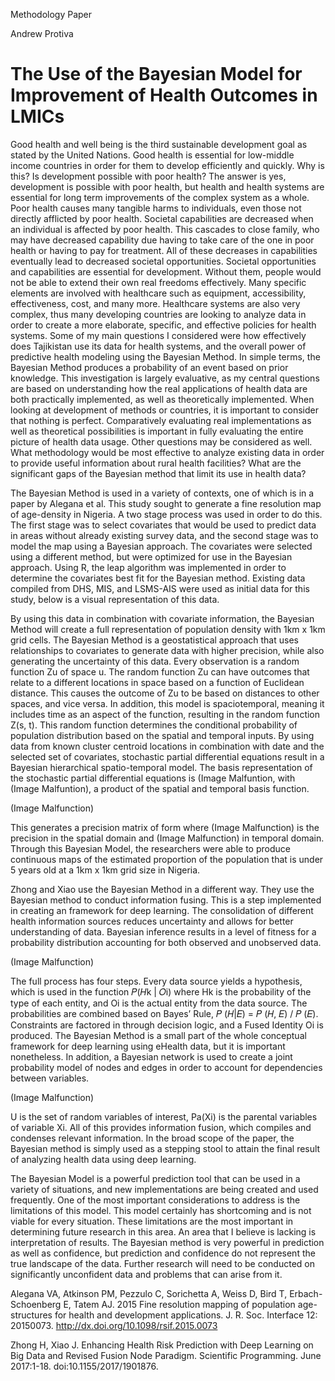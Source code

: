 Methodology Paper

Andrew Protiva

# The Use of the Bayesian Model for Improvement of Health Outcomes in LMICs

Good health and well being is the third sustainable development goal as stated by the United Nations. Good health is essential for low-middle income countries in order for them to develop efficiently and quickly. Why is this? Is development possible with poor health? The answer is yes, development is possible with poor health, but health and health systems are essential for long term improvements of the complex system as a whole. Poor health causes many tangible harms to individuals, even those not directly afflicted by poor health. Societal capabilities are decreased when an individual is affected by poor health. This cascades to close family, who may have decreased capability due having to take care of the one in poor health or having to pay for treatment. All of these decreases in capabilities eventually lead to decreased societal opportunities. Societal opportunities and capabilities are essential for development. Without them, people would not be able to extend their own real freedoms effectively. Many specific elements are involved with healthcare such as equipment, accessibility, effectiveness, cost, and many more. Healthcare systems are also very complex, thus many developing countries are looking to analyze data in order to create a more elaborate, specific, and effective policies for health systems. Some of my main questions I considered were how effectively does Tajikistan use its data for health systems, and the overall power of predictive health modeling using the Bayesian Method. In simple terms, the Bayesian Method produces a probability of an event based on prior knowledge. This investigation is largely evaluative, as my central questions are based on understanding how the real applications of health data are both practically implemented, as well as theoretically implemented. When looking at development of methods or countries, it is important to consider that nothing is perfect. Comparatively evaluating real implementations as well as theoretical possibilities is important in fully evaluating the entire picture of health data usage. Other questions may be considered as well. What methodology would be most effective to analyze existing data in order to provide useful information about rural health facilities? What are the significant gaps of the Bayesian method that limit its use in health data?

The Bayesian Method is used in a variety of contexts, one of which is in a paper by Alegana et al. This study sought to generate a fine resolution map of age-density in Nigeria. A two stage process was used in order to do this. The first stage was to select covariates that would be used to predict data in areas without already existing survey data, and the second stage was to model the map using a Bayesian approach. The covariates were selected using a different method, but were optimized for use in the Bayesian approach. Using R, the leap algorithm was implemented in order to determine the covariates best fit for the Bayesian method. Existing data compiled from DHS, MIS, and LSMS-AIS were used as initial data for this study, below is a visual representation of this data. 
 
By using this data in combination with covariate information, the Bayesian Method will create a full representation of population density with 1km x 1km grid cells. The Bayesian Method is a geostatistical approach that uses relationships to covariates to generate data with higher precision, while also generating the uncertainty of this data. Every observation is a random function Zu of space u. The random function Zu can have outcomes that relate to a different locations in space based on a function of Euclidean distance. This causes the outcome of Zu to be based on distances to other spaces, and vice versa. In addition, this model is spaciotemporal, meaning it includes time as an aspect of the function, resulting in the random function Z(s, t). This random function determines the conditional probability of population distribution based on the spatial and temporal inputs. By using data from known cluster centroid locations in combination with date and the selected set of covariates, stochastic partial differential equations result in a Bayesian hierarchical spatio-temporal model. The basis representation of the stochastic partial differential equations is (Image Malfuntion, with  (Image Malfuntion), a product of the spatial and temporal basis function. 

(Image Malfunction)

This generates a precision matrix of form  where (Image Malfunction) is the precision in the spatial domain and (Image Malfunction) in temporal domain. Through this Bayesian Model, the researchers were able to produce continuous maps of the estimated proportion of the population that is under 5 years old at a 1km x 1km grid size in Nigeria. 

Zhong and Xiao use the Bayesian Method in a different way. They use the Bayesian method to conduct information fusing. This is a step implemented in creating an framework for deep learning. The consolidation of different health information sources reduces uncertainty and allows for better understanding of data. Bayesian inference results in a level of fitness for a probability distribution accounting for both observed and unobserved data. 

(Image Malfunction)

The full process has four steps. Every data source yields a hypothesis, which is used in the function 𝑃(𝐻k | 𝑂i) where Hk is the probability of the type of each entity, and Oi is the actual entity from the data source. The probabilities are combined based on Bayes’ Rule, 𝑃 (𝐻|𝐸) = 𝑃 (𝐻, 𝐸) / 𝑃 (𝐸). Constraints are factored in through decision logic, and a Fused Identity Oi is produced. The Bayesian Method is a small part of the whole conceptual framework for deep learning using eHealth data, but it is important nonetheless. In addition, a Bayesian network is used to create a joint probability model of nodes and edges in order to account for dependencies between variables.
  
 (Image Malfunction)
  
U is the set of random variables of interest, Pa(Xi) is the parental variables of variable Xi. All of this provides information fusion, which compiles and condenses relevant information. In the broad scope of the paper, the Bayesian method is simply used as a stepping stool to attain the final result of analyzing health data using deep learning. 

The Bayesian Model is a powerful prediction tool that can be used in a variety of situations, and new implementations are being created and used frequently. One of the most important considerations to address is the limitations of this model. This model certainly has shortcoming and is not viable for every situation. These limitations are the most important in determining future research in this area. An area that I believe is lacking is interpretation of results. The Bayesian method is very powerful in prediction as well as confidence, but prediction and confidence do not represent the true landscape of the data. Further research will need to be conducted on significantly unconfident data and problems that can arise from it. 

Alegana VA, Atkinson PM, Pezzulo C, Sorichetta A, Weiss D, Bird T, Erbach-Schoenberg E, Tatem AJ. 2015 Fine resolution mapping of population age-structures for health and development applications. J. R. Soc. Interface 12: 20150073. http://dx.doi.org/10.1098/rsif.2015.0073

Zhong H, Xiao J. Enhancing Health Risk Prediction with Deep Learning on Big Data and Revised Fusion Node Paradigm. Scientific Programming. June 2017:1-18. doi:10.1155/2017/1901876.


